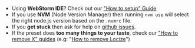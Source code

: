 - Using **WebStorm IDE**? Check out our ["How to setup" Guide](../guides/ide/setup-webstorm)
- If you use **NVM** (Node Version Manager) then running `nvm use` will select the right node.js version based on the `.nvmrc` file.
- If you **get stuck** then ask for help on [github issues](https://github.com/UnlyEd/next-right-now/issues).
- If the preset does **too many things to your taste**, check our ["How to remove X" guides](../guides) (e.g: "[How to remove Locize](../guides/i18n/remove-locize)")
